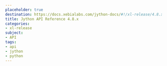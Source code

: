 ```yaml
---
placeholder: true
destination: https://docs.xebialabs.com/jython-docs/#!/xl-release/4.8.x/
title: Jython API Reference 4.8.x
categories: 
- xl-release
subject:
- API
tags:
- api
- jython
- python
---
```



